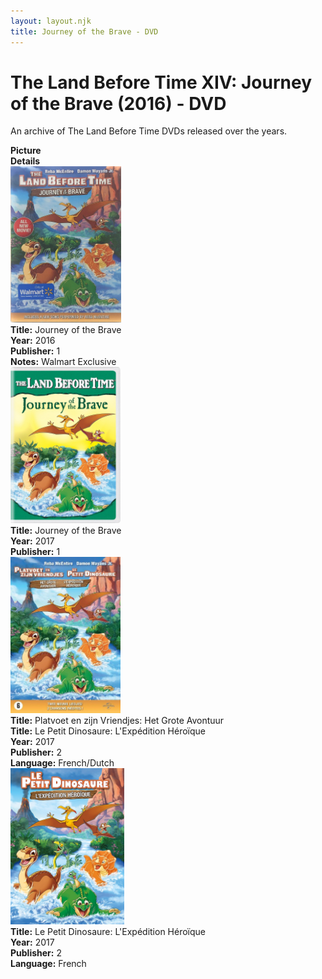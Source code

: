 ```yaml
---
layout: layout.njk
title: Journey of the Brave - DVD
---
```


# The Land Before Time XIV: Journey of the Brave (2016) - DVD

An archive of The Land Before Time DVDs released over the years.

<div class="item-table">
  <div class="item-header">
    <div class="item-image"><strong>Picture</strong></div>
    <div class="item-details"><strong>Details</strong></div>
  </div>

  <div class="item-entry">
  <div class="item-image">
    <a href="/images/media/dvd/14/14-2_orig.png" data-lightbox="books" data-title="Journey of the Brave">
        <div class="img-box">
          <img src="/images/media/dvd/14/14-2_orig.png" alt="Journey of the Brave" style="height:250px; object-fit:cover;" loading="lazy">
        </div>
      </a>
  </div>
  <div class="item-details">
    <strong>Title:</strong> Journey of the Brave<br/>
      <strong>Year:</strong> 2016<br/>
      <strong>Publisher:</strong> 1<br/>
            <strong>Notes:</strong> Walmart Exclusive<br/>
  </div>
</div>

<div class="item-entry">
  <div class="item-image">
    <a href="/images/media/dvd/14/14_orig.jpg" data-lightbox="books" data-title="Journey of the Brave">
        <div class="img-box">
          <img src="/images/media/dvd/14/14_orig.jpg" alt="Journey of the Brave" style="height:250px; object-fit:cover;" loading="lazy">
        </div>
      </a>
  </div>
  <div class="item-details">
    <strong>Title:</strong> Journey of the Brave<br/>
      <strong>Year:</strong> 2017<br/>
      <strong>Publisher:</strong> 1<br/>
  </div>
</div>

<div class="item-entry">
  <div class="item-image">
    <a href="/images/media/dvd/14/dvd14dutchfrench_orig.jpg" data-lightbox="books" data-title="Platvoet en zijn Vriendjes: Het Grote Avontuur">
        <div class="img-box">
          <img src="/images/media/dvd/14/dvd14dutchfrench_orig.jpg" alt="Platvoet en zijn Vriendjes: Het Grote Avontuur" style="height:250px; object-fit:cover;" loading="lazy">
        </div>
      </a>
  </div>
  <div class="item-details">
    <strong>Title:</strong> Platvoet en zijn Vriendjes: Het Grote Avontuur<br/>
      <strong>Title:</strong> Le Petit Dinosaure: L'Expédition Héroïque<br/>
      <strong>Year:</strong> 2017<br/>
      <strong>Publisher:</strong> 2<br/>
      <strong>Language:</strong> French/Dutch<br/>
  </div>
</div>

<div class="item-entry">
  <div class="item-image">
    <a href="/images/media/dvd/14/frenchcover14_orig.jpg" data-lightbox="books" data-title="Le Petit Dinosaure: L'Expédition Héroïque">
        <div class="img-box">
          <img src="/images/media/dvd/14/frenchcover14_orig.jpg" alt="Le Petit Dinosaure: L'Expédition Héroïque" style="height:250px; object-fit:cover;" loading="lazy">
        </div>
      </a>
  </div>
  <div class="item-details">
    <strong>Title:</strong> Le Petit Dinosaure: L'Expédition Héroïque<br/>
      <strong>Year:</strong> 2017<br/>
      <strong>Publisher:</strong> 2<br/>
      <strong>Language:</strong> French<br/>
  </div>
</div>



</div>